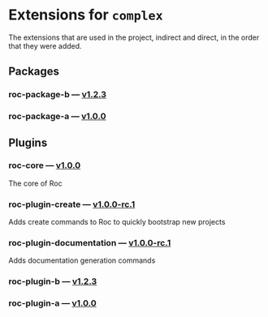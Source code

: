 # Extensions for `complex`

The extensions that are used in the project, indirect and direct, in the order that they were added.

## Packages
### roc-package-b — [v1.2.3](https://www.npmjs.com/package/roc-package-b)

### roc-package-a — [v1.0.0](https://www.npmjs.com/package/roc-package-a)

## Plugins
### roc-core — [v1.0.0](https://www.npmjs.com/package/roc-core)
The core of Roc

### roc-plugin-create — [v1.0.0-rc.1](https://www.npmjs.com/package/roc-plugin-create)
Adds create commands to Roc to quickly bootstrap new projects

### roc-plugin-documentation — [v1.0.0-rc.1](https://www.npmjs.com/package/roc-plugin-documentation)
Adds documentation generation commands

### roc-plugin-b — [v1.2.3](https://www.npmjs.com/package/roc-plugin-b)

### roc-plugin-a — [v1.0.0](https://www.npmjs.com/package/roc-plugin-a)
